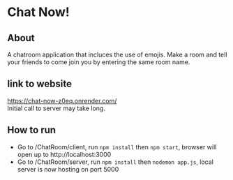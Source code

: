# Chat Now!

## About
A chatroom application that incluces the use of emojis. Make a room and tell your friends to come join you by entering the same room name.

## link to website
https://chat-now-z0eq.onrender.com/  
Initial call to server may take long.

## How to run
- Go to /ChatRoom/client, run `npm install` then `npm start`, browser will open up to http://localhost:3000<br />
- Go to /ChatRoom/server, run `npm install` then `nodemon app.js`, local server is now hosting on port 5000<br />
